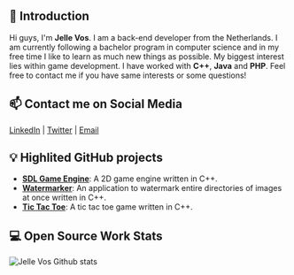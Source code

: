 ## 👋 Introduction

Hi guys, I'm **Jelle Vos**. I am a back-end developer from the Netherlands. I am currently following a bachelor program in computer science and in my free time I like to learn as much new things as possible. My biggest interest lies within game development.
I have worked with **C++**, **Java** and **PHP**. Feel free to contact me if you have same interests or some questions!

## 📫 Contact me on Social Media

[LinkedIn](https://www.linkedin.com/in/vosjellevos/) | [Twitter](https://twitter.com/Jelle_Vos1) | [Email](mailto:jelle.vos@outlook.com)

## 💡 Highlited GitHub projects
- [**SDL Game Engine**](https://github.com/JelleVos1/sdl-game-engine): A 2D game engine written in C++.
- [**Watermarker**](https://github.com/JelleVos1/watermarker): An application to watermark entire directories of images at once written in C++.
- [**Tic Tac Toe**](https://github.com/JelleVos1/Tic-Tac-Toe): A tic tac toe game written in C++.

<!--## 📚 Tech Articles and Talks -->

<!--You can find a list of my talks' presentation on 📖 . -->

<!--And get all my post articles in my blog 📝. -->
 
## 💻 Open Source Work Stats


![Jelle Vos Github stats](https://github-readme-stats.vercel.app/api?username=JelleVos1&show_icons=true)
